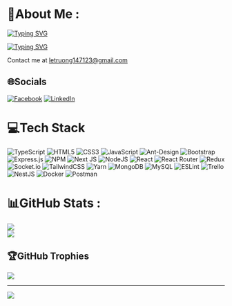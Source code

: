 # 💫About Me :

[![Typing SVG](https://readme-typing-svg.demolab.com?font=Fira+Code&weight=500&size=24&duration=4000&pause=1000&color=198AF7&vCenter=true&random=false&width=440&lines=Hi+everybody.+I'm+Minh+Truong)](https://git.io/typing-svg)

[![Typing SVG](https://readme-typing-svg.demolab.com?font=Fira+Code&weight=500&pause=1000&color=22D6F7&vCenter=true&random=false&width=440&lines=I+am+a+Front+End+Developer)](https://git.io/typing-svg)

Contact me at letruong147123@gmail.com



## 🌐Socials
[![Facebook](https://img.shields.io/badge/Facebook-%231877F2.svg?logo=Facebook&logoColor=white)](https://www.facebook.com/mintru.03/) [![LinkedIn](https://img.shields.io/badge/LinkedIn-%230077B5.svg?logo=linkedin&logoColor=white)](https://www.linkedin.com/in/mintrudev/) 

# 💻Tech Stack
![TypeScript](https://img.shields.io/badge/typescript-%23007ACC.svg?style=flat&logo=typescript&logoColor=white) ![HTML5](https://img.shields.io/badge/html5-%23E34F26.svg?style=flat&logo=html5&logoColor=white) ![CSS3](https://img.shields.io/badge/css3-%231572B6.svg?style=flat&logo=css3&logoColor=white) ![JavaScript](https://img.shields.io/badge/javascript-%23323330.svg?style=flat&logo=javascript&logoColor=%23F7DF1E) ![Ant-Design](https://img.shields.io/badge/-AntDesign-%230170FE?style=flat&logo=ant-design&logoColor=white) ![Bootstrap](https://img.shields.io/badge/bootstrap-%23563D7C.svg?style=flat&logo=bootstrap&logoColor=white) ![Express.js](https://img.shields.io/badge/express.js-%23404d59.svg?style=flat&logo=express&logoColor=%2361DAFB) ![NPM](https://img.shields.io/badge/NPM-%23000000.svg?style=flat&logo=npm&logoColor=white) ![Next JS](https://img.shields.io/badge/Next-black?style=flat&logo=next.js&logoColor=white) ![NodeJS](https://img.shields.io/badge/node.js-6DA55F?style=flat&logo=node.js&logoColor=white) ![React](https://img.shields.io/badge/react-%2320232a.svg?style=flat&logo=react&logoColor=%2361DAFB) ![React Router](https://img.shields.io/badge/React_Router-CA4245?style=flat&logo=react-router&logoColor=white) ![Redux](https://img.shields.io/badge/redux-%23593d88.svg?style=flat&logo=redux&logoColor=white) ![Socket.io](https://img.shields.io/badge/Socket.io-black?style=flat&logo=socket.io&badgeColor=010101) ![TailwindCSS](https://img.shields.io/badge/tailwindcss-%2338B2AC.svg?style=flat&logo=tailwind-css&logoColor=white) ![Yarn](https://img.shields.io/badge/yarn-%232C8EBB.svg?style=flat&logo=yarn&logoColor=white) ![MongoDB](https://img.shields.io/badge/MongoDB-%234ea94b.svg?style=flat&logo=mongodb&logoColor=white) ![MySQL](https://img.shields.io/badge/mysql-%2300f.svg?style=flat&logo=mysql&logoColor=white) ![ESLint](https://img.shields.io/badge/ESLint-4B3263?style=flat&logo=eslint&logoColor=white) ![Trello](https://img.shields.io/badge/Trello-%23026AA7.svg?style=flat&logo=Trello&logoColor=white) ![NestJS](https://img.shields.io/badge/nestjs-%23E0234E.svg?style=flat&logo=nestjs&logoColor=white) ![Docker](https://img.shields.io/badge/docker-%230db7ed.svg?style=flat&logo=docker&logoColor=white) ![Postman](https://img.shields.io/badge/Postman-FF6C37?style=flat&logo=postman&logoColor=white)
# 📊GitHub Stats :
![](https://github-readme-stats.vercel.app/api?username=truong14712&theme=react&hide_border=false&include_all_commits=false&count_private=true)<br/>
![](https://github-readme-streak-stats.herokuapp.com/?user=truong14712&theme=react&hide_border=false)<br/>

## 🏆GitHub Trophies
![](https://github-trophies.vercel.app/?username=truong14712&theme=discord&no-frame=false&no-bg=false&margin-w=4)

---
[![](https://visitcount.itsvg.in/api?id=truong14712&icon=0&color=1)](https://visitcount.itsvg.in)
